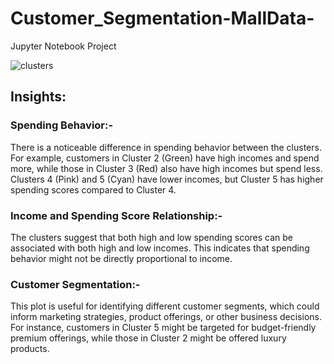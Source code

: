 # Customer_Segmentation-MallData-
Jupyter Notebook Project  

![clusters](https://github.com/user-attachments/assets/4006a914-3ea1-494b-a9a7-a27602c62dda)


## Insights:  

### Spending Behavior:-
There is a noticeable difference in spending behavior between the clusters. For example, customers in Cluster 2 (Green) have high incomes and spend more, while those in Cluster 3 (Red) also have high incomes but spend less.
Clusters 4 (Pink) and 5 (Cyan) have lower incomes, but Cluster 5 has higher spending scores compared to Cluster 4.  

### Income and Spending Score Relationship:-  
The clusters suggest that both high and low spending scores can be associated with both high and low incomes. This indicates that spending behavior might not be directly proportional to income.  

### Customer Segmentation:-
This plot is useful for identifying different customer segments, which could inform marketing strategies, product offerings, or other business decisions. For instance, customers in Cluster 5 might be targeted for budget-friendly premium offerings, while those in Cluster 2 might be offered luxury products.
